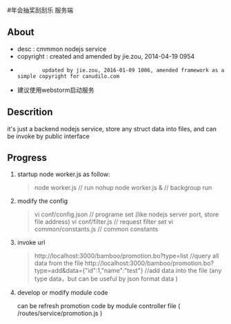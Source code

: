 #年会抽奖刮刮乐 服务端

## About

* desc      : cmmmon nodejs service
* copyright : created and amended by jie.zou, 2014-04-19 0954
*             updated by jie.zou, 2016-01-09 1006, amended framework as a simple copyright for canudilo.com
* 建议使用webstorm启动服务

## Descrition 

  it's just a backend nodejs service, store any struct data into files, and can be invoke by public interface

## Progress 

1. startup node worker.js as follow:
    > node worker.js             // run
    > nohup node worker.js &     // backgroup run

2. modify the config
    > vi conf/config.json        // programe set (like nodejs server port, store file address)
    > vi conf/filter.js          // request filter set
    > vi common/constants.js     // common constants

3. invoke url
    > http://localhost:3000/bamboo/promotion.bo?type=list                            //query all data from the file
    > http://localhost:3000/bamboo/promotion.bo?type=add&data={"id":1,"name":"test"} //add data into the file (any type data，but can be useful by json format data )

4. develop or modify module code

   can be refresh promotion code by module controller file ( /routes/service/promotion.js )

